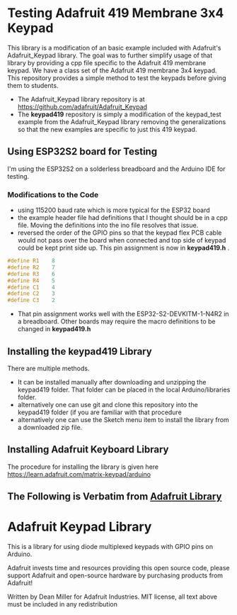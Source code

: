 # Testing Adafruit 419 Membrane 3x4 Keypad

This library is a modification of an basic example included with Adafruit's Adafruit_Keypad library. 
The goal was to further simplify usage of that library by providing a cpp file specific to the Adafruit 419 membrane keypad. 
We have a class set of the Adafruit 419 membrane 3x4 keypad. This repository provides a simple method to test
the keypads before giving them to students. 

* The Adafruit_Keypad library repository is at https://github.com/adafruit/Adafruit_Keypad 
* The **keypad419** repository is simply a modification of the keypad_test example from the Adafruit_Keypad library removing the generalizations so that
  the new examples are specific to just this 419 keypad.

## Using ESP32S2 board for Testing

I'm using the ESP32S2 on a solderless breadboard and the Arduino IDE for testing.

### Modifications to the Code

* using 115200 baud rate which is more typical for the ESP32 board
* the example header file had definitions that I thought should be in a cpp file. 
      Moving the definitions into the ino file resolves that issue.
* reversed the order of the GPIO pins so that the keypad flex PCB cable would
   not pass over the board when connected and top side of keypad could be 
   kept print side up. This pin assignment is now in **keypad419.h** . 

~~~~C 
#define R1    8
#define R2    7
#define R3    6
#define R4    5
#define C1    4
#define C2    3
#define C3    2
~~~~

* That pin assignment works well with the ESP32-S2-DEVKITM-1-N4R2 in a breadboard. Other boards may require the 
  macro definitions to be changed in **keypad419.h**

## Installing the keypad419 Library

There are multiple methods. 

* It can be installed manually after downloading and unzipping the keypad419 folder. That folder can be placed in the local 
  Arduino/libraries folder.
* alternatively one can use git and clone this repository into the keypad419 folder (if you are familiar with that procedure
* alternatively one can use the Sketch menu item to install the library from a downloaded zip file.

## Installing Adafruit Keyboard Library

The procedure for installing the library is given here https://learn.adafruit.com/matrix-keypad/arduino 


## The Following is Verbatim from [Adafruit Library](https://github.com/adafruit/Adafruit_Keypad/tree/master)

# Adafruit Keypad Library 

This is a library for using diode multiplexed keypads with GPIO pins on Arduino.

Adafruit invests time and resources providing this open source code, please support Adafruit and open-source hardware by purchasing products from Adafruit!

Written by Dean Miller for Adafruit Industries.
MIT license, all text above must be included in any redistribution
